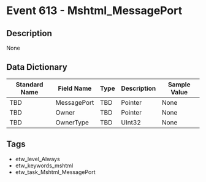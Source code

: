 # Event 613 - Mshtml_MessagePort

## Description
None

## Data Dictionary
|Standard Name|Field Name|Type|Description|Sample Value|
|---|---|---|---|---|
|TBD|MessagePort|TBD|Pointer|None|None|
|TBD|Owner|TBD|Pointer|None|None|
|TBD|OwnerType|TBD|UInt32|None|None|

## Tags
* etw_level_Always
* etw_keywords_mshtml
* etw_task_Mshtml_MessagePort